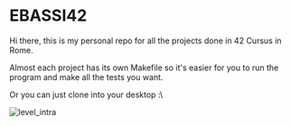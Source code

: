 # EBASSI42

Hi there, this is my personal repo for all the projects done in 42 Cursus in Rome.

Almost each project has its own Makefile so it's easier for you to run the program and make all the tests you want.

Or you can just clone into your desktop :\

![level_intra](https://user-images.githubusercontent.com/99179085/157253330-b4f52b5b-154d-46be-afe6-9fc0b7f814cd.png)
